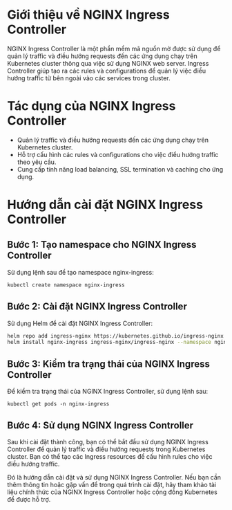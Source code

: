 # Giới thiệu về NGINX Ingress Controller

NGINX Ingress Controller là một phần mềm mã nguồn mở được sử dụng để quản lý traffic và điều hướng requests đến các ứng dụng chạy trên Kubernetes cluster thông qua việc sử dụng NGINX web server. Ingress Controller giúp tạo ra các rules và configurations để quản lý việc điều hướng traffic từ bên ngoài vào các services trong cluster.

# Tác dụng của NGINX Ingress Controller

- Quản lý traffic và điều hướng requests đến các ứng dụng chạy trên Kubernetes cluster.
- Hỗ trợ cấu hình các rules và configurations cho việc điều hướng traffic theo yêu cầu.
- Cung cấp tính năng load balancing, SSL termination và caching cho ứng dụng.

# Hướng dẫn cài đặt NGINX Ingress Controller

## Bước 1: Tạo namespace cho NGINX Ingress Controller

Sử dụng lệnh sau để tạo namespace nginx-ingress:

```bash
kubectl create namespace nginx-ingress
```


## Bước 2: Cài đặt NGINX Ingress Controller

Sử dụng Helm để cài đặt NGINX Ingress Controller:

```bash
helm repo add ingress-nginx https://kubernetes.github.io/ingress-nginx
helm install nginx-ingress ingress-nginx/ingress-nginx --namespace nginx-ingress
```

## Bước 3: Kiểm tra trạng thái của NGINX Ingress Controller

Để kiểm tra trạng thái của NGINX Ingress Controller, sử dụng lệnh sau:

```
kubectl get pods -n nginx-ingress
```

## Bước 4: Sử dụng NGINX Ingress Controller

Sau khi cài đặt thành công, bạn có thể bắt đầu sử dụng NGINX Ingress Controller để quản lý traffic và điều hướng requests trong Kubernetes cluster. Bạn có thể tạo các Ingress resources để cấu hình rules cho việc điều hướng traffic.

Đó là hướng dẫn cài đặt và sử dụng NGINX Ingress Controller. Nếu bạn cần thêm thông tin hoặc gặp vấn đề trong quá trình cài đặt, hãy tham khảo tài liệu chính thức của NGINX Ingress Controller hoặc cộng đồng Kubernetes để được hỗ trợ.